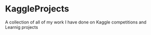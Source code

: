 # KaggleProjects
A collection of all of my work I have done on Kaggle competitions and Learnig projects
